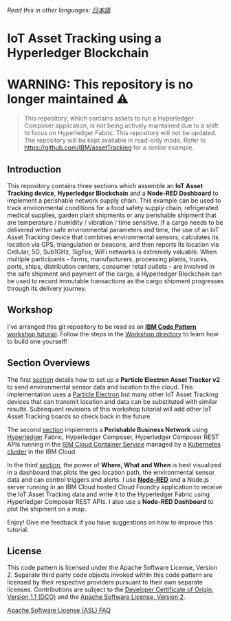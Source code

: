 *Read this in other languages: [日本語](README-ja.md).*

# IoT Asset Tracking using a Hyperledger Blockchain

# WARNING: This repository is no longer maintained :warning:

> This repository, which contains assets to run a Hyperledger Composer application,
is not being actively maintained due to a shift to focus on Hyperledger Fabric.
This repository will not be updated. The repository will be kept available 
in read-only mode. Refer to https://github.com/IBM/assetTracking 
for a similar example.

## Introduction
This repository contains three sections which assemble an **IoT Asset Tracking device**, **Hyperledger Blockchain** and a **Node-RED Dashboard** to implement a perishable network supply chain.  This example can be used to track environmental conditions for a food safety supply chain, refrigerated medical supplies, garden plant shipments or any perishable shipment that are temperature / humidity / vibration / time sensitive.  If a cargo needs to be delivered within safe environmental parameters and time, the use of an IoT Asset Tracking device that combines environmental sensors, calculates its location via GPS, triangulation or beacons, and then reports its location via Cellular, 5G, Sub1GHz, SigFox, WiFi networks is extremely valuable. When multiple participants - farms, manufacturers, processing plants, trucks, ports, ships, distribution centers, consumer retail outlets - are involved in the safe shipment and payment of the cargo, a Hyperledger Blockchain can be used to record immutable transactions as the cargo shipment progresses through its delivery journey.

## Workshop
I've arranged this git repository to be read as an **[IBM Code Pattern](https://developer.ibm.com/code/)** [workshop tutorial](Workshop/README.md). Follow the steps in the [Workshop directory](Workshop/README.md) to learn how to build one yourself!

## Section Overviews
The first [section](ParticleElectron/README.md) details how to set up a **Particle Electron Asset Tracker v2** to send environmental sensor data and location to the cloud. This implementation uses a [Particle Electron](https://docs.particle.io/datasheets/kits-and-accessories/particle-shields/#electron-asset-tracker-v2) but many other IoT Asset Tracking devices that can transmit location and data can be substituted with similar results. Subsequent revisions of this workshop tutorial will add other IoT Asset Tracking boards so check back in the future.

The second [section](Blockchain/README.md) implements a **Perishable Business Network** using [Hyperledger](https://www.hyperledger.org/) Fabric, Hyperledger Composer, Hyperledger Composer REST APIs running in the [IBM Cloud Container Service](https://www.ibm.com/cloud/container-service) managed by a [Kubernetes cluster](https://console.bluemix.net/docs/tutorials/scalable-webapp-kubernetes.html#deploy-a-scalable-web-application-on-kubernetes) in the IBM Cloud.

In the third [section](Node-RED/README.md), the power of **Where, What and When** is best visualized in a dashboard that plots the geo location path, the environmental sensor data and can control triggers and alerts.  I use **[Node-RED](https://nodered.org/)** and a Node.js server running in an IBM Cloud hosted Cloud Foundry application to receive the IoT Asset Tracking data and write it to the Hyperledger Fabric using Hyperledger Composer REST APIs.  I also use a **Node-RED Dashboard** to plot the shipment on a map.

Enjoy!  Give me feedback if you have suggestions on how to improve this tutorial.

## License
This code pattern is licensed under the Apache Software License, Version 2.  Separate third party code objects invoked within this code pattern are licensed by their respective providers pursuant to their own separate licenses. Contributions are subject to the [Developer Certificate of Origin, Version 1.1 (DCO)](https://developercertificate.org/) and the [Apache Software License, Version 2](http://www.apache.org/licenses/LICENSE-2.0.txt).

[Apache Software License (ASL) FAQ](http://www.apache.org/foundation/license-faq.html#WhatDoesItMEAN)
